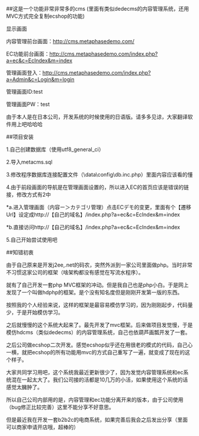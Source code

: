 ##这是一个功能非常非常多的cms
(里面有类似dedecms的内容管理系统，还用MVC方式完全复制ecshop的功能)


显示画面

内容管理前台画面：http://cms.metaphasedemo.com/


EC功能前台画面：http://cms.metaphasedemo.com/index.php?a=ec&c=EcIndex&m=index


管理画面登入：http://cms.metaphasedemo.com/index.php?a=Admin&c=Login&m=login

管理画面ID:test

管理画面PW：test

由于本人是在日本公司，开发系统的时候使用的日语版。请多多见谅，大家翻译软件用上吧哈哈哈

##项目安装

1.自己创建数据库（使用utf8_general_ci）

2.导入metacms.sql

3.修改程序数据库连接配置文件（\data\config\db.inc.php）里面内容应该看的懂

4.由于前段画面的导航是在管理画面设置的，所以进入EC的首页应该是错误的链接，修改方式有2中

*a.进入管理画面（内容ー＞カテゴリ管理）点击ECデモ的变更，里面有个【遷移Url】设定成http://【自己的域名】/index.php?a=ec&c=EcIndex&m=index

*b.直接访问http://【自己的域名】/index.php?a=ec&c=EcIndex&m=index

5.自己开始尝试使用吧

##知错初衷

由于自己原来是开发j2ee,.net的码农，突然外派到一家公司里面做php。当时非常不习惯这家公司的框架（啥架构都没有感觉在写流水程序）。

就有了自己开发一套php MVC框架的冲动。但是我自己也是php小白。于是网上发现了一个叫做hdphp的框架。是个没有知名度但是刚刚开发第一版的东西。

按照我的个人经验来说，这样的框架是最容易模仿学习的，因为刚刚起步，代码量少，于是开始模仿学习。

之后就慢慢的这个系统大起来了。最先开发了mvc框架。后来做项目发觉慢，于是模仿hdcms（类似dedecms）的内容管理系统，自己也依葫芦画瓢开发了一套。

之后公司做ecshop二次开发。感觉ecshop似乎还在用很老的模式的代码，自己心一横，就把ecshop的所有功能用mvc的方式自己重写了一遍，就变成了现在的这个样子。

大家共同学习用吧，这个系统我最近更新很少了，因为发觉内容管理系统和ec系统混在一起太大了。我们公司接的活都是10几万的小活，如果使用这个系统的话感觉太臃肿了。

所以自己公司内部用的是，内容管理和ec功能分离开来的版本，由于公司使用（bug修正比较完善）这里不能分享不好意思。

但是最近我在开发一套b2b2c的电商系统，如果完善后我会之后发出分享（里面可以商家申请开店哦，超棒的）
